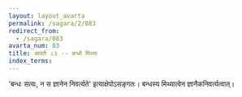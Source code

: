 ```yaml
---
layout: layout_avarta
permalink: /sagara/2/083
redirect_from:
  - /sagara/083
avarta_num: 83
title: आवर्तः ८३ -- बन्धो मिथ्या
index_terms: 
---
```



'बन्धः सत्यः, न स ज्ञानेन निवर्त्यते'
इत्याक्षेपोऽसङ्गतः।
बन्धस्य मिथ्यात्वेन ज्ञानैकनिवर्त्यत्वात्।

